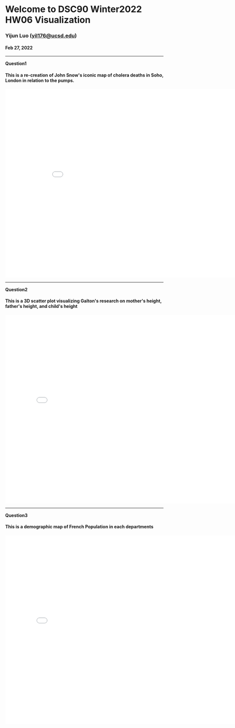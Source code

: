 # Welcome to DSC90 Winter2022 HW06 Visualization
### Yijun Luo (yil176@ucsd.edu)
#### Feb 27, 2022

---


**Question1**
#### This is a re-creation of John Snow's iconic map of cholera deaths in Soho, London in relation to the pumps.
<iframe src='snow-map.html' width=900 height=600 frameBorder=0></iframe>

---

**Question2**
#### This is a 3D scatter plot visualizing Galton's research on mother's height, father's height, and child's height
<iframe src='plotly-galton_fig.html' width=800 height=600 frameBorder=0></iframe>


---

**Question3**
#### This is a demographic map of French Population in each departments
<iframe src='plotly-france_fig.html' width=800 height=600 frameBorder=0></iframe>


